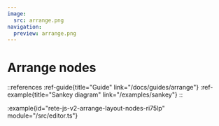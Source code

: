 ```yaml
---
image:
  src: arrange.png
navigation:
  preview: arrange.png
---
```


# Arrange nodes

::references
:ref-guide{title="Guide" link="/docs/guides/arrange"}
:ref-example{title="Sankey diagram" link="/examples/sankey"}
::

:example{id="rete-js-v2-arrange-layout-nodes-ri75lp" module="/src/editor.ts"}
